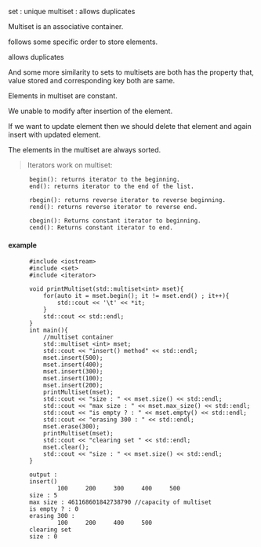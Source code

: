 set : unique
multiset : allows duplicates


Multiset is an associative container. 

follows some specific order to store elements. 

allows duplicates

And some more similarity to sets to multisets are both has the property that, value stored and corresponding key both are same.

Elements in multiset are constant. 

We unable to modify after insertion of the element. 

If we want to update element then we should delete that element and again insert with updated element. 

The elements in the multiset are always sorted.

> Iterators work on multiset:

          begin(): returns iterator to the beginning.
          end(): returns iterator to the end of the list.

          rbegin(): returns reverse iterator to reverse beginning.
          rend(): returns reverse iterator to reverse end.

          cbegin(): Returns constant iterator to beginning.
          cend(): Returns constant iterator to end.

#### example 


          #include <iostream>
          #include <set>
          #include <iterator>

          void printMultiset(std::multiset<int> mset){
              for(auto it = mset.begin(); it != mset.end() ; it++){
                  std::cout << '\t' << *it;
              }
              std::cout << std::endl;
          }
          int main(){
              //multiset container
              std::multiset <int> mset;
              std::cout << "insert() method" << std::endl;
              mset.insert(500);
              mset.insert(400);
              mset.insert(300);
              mset.insert(100);
              mset.insert(200);
              printMultiset(mset);
              std::cout << "size : " << mset.size() << std::endl;
              std::cout << "max size : " << mset.max_size() << std::endl;
              std::cout << "is empty ? : " << mset.empty() << std::endl;
              std::cout << "erasing 300 : " << std::endl;
              mset.erase(300);
              printMultiset(mset);
              std::cout << "clearing set " << std::endl;
              mset.clear();
              std::cout << "size : " << mset.size() << std::endl;    
          }

          output : 
          insert()
                  100     200     300     400     500
          size : 5
          max size : 461168601842738790 //capacity of multiset
          is empty ? : 0
          erasing 300 :
                  100     200     400     500
          clearing set
          size : 0

